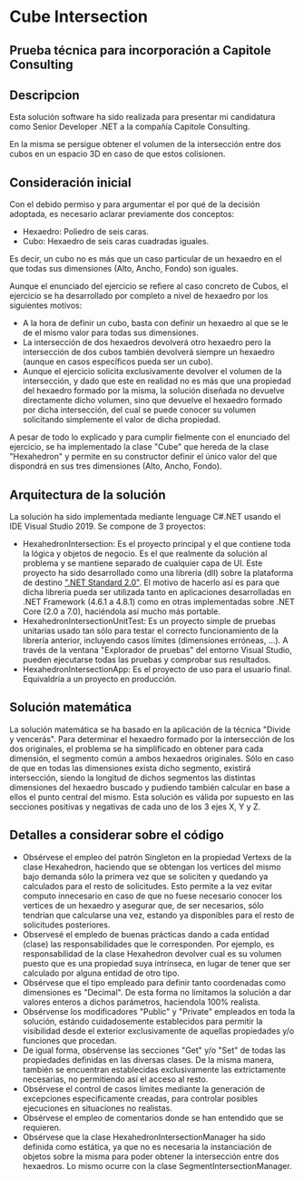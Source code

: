 # Cube Intersection
## Prueba técnica para incorporación a Capitole Consulting

## Descripcion

Esta solución software ha sido realizada para presentar mi candidatura como Senior Developer .NET a la compañía Capitole Consulting.

En la misma se persigue obtener el volumen de la intersección entre dos cubos en un espacio 3D en caso de que estos colisionen.

## Consideración inicial

Con el debido permiso y para argumentar el por qué de la decisión adoptada, es necesario aclarar previamente dos conceptos:

- Hexaedro: Poliedro de seis caras.
- Cubo: Hexaedro de seis caras cuadradas iguales.

Es decir, un cubo no es más que un caso particular de un hexaedro en el que todas sus dimensiones (Alto, Ancho, Fondo) son iguales.

Aunque el enunciado del ejercicio se refiere al caso concreto de Cubos, el ejercicio se ha desarrollado por completo a nivel de hexaedro por los siguientes motivos:

- A la hora de definir un cubo, basta con definir un hexaedro al que se le de el mismo valor para todas sus dimensiones.
- La intersección de dos hexaedros devolverá otro hexaedro pero la intersección de dos cubos también devolverá siempre un hexaedro (aunque en casos específicos pueda ser un cubo).
- Aunque el ejercicio solicita exclusivamente devolver el volumen de la intersección, y dado que este en realidad no es más que una propiedad del hexaedro formado por la misma, la solución diseñada no devuelve directamente dicho volumen, sino que devuelve el hexaedro formado por dicha intersección, del cual se puede conocer su volumen solicitando simplemente el valor de dicha propiedad.

A pesar de todo lo explicado y para cumplir fielmente con el enunciado del ejercicio, se ha implementado la clase "Cube" que hereda de la clase "Hexahedron" y permite en su constructor definir el único valor del que dispondrá en sus tres dimensiones (Alto, Ancho, Fondo).

## Arquitectura de la solución

La solución ha sido implementada mediante lenguage C#.NET usando el IDE Visual Studio 2019. Se compone de 3 proyectos:

- HexahedronIntersection: Es el proyecto principal y el que contiene toda la lógica y objetos de negocio. Es el que realmente da solución al problema y se mantiene separado de cualquier capa de UI. Este proyecto ha sido desarrollado como una librería (dll) sobre la plataforma de destino [".NET Standard 2.0"](https://learn.microsoft.com/es-es/dotnet/standard/net-standard?tabs=net-standard-2-0). El motivo de hacerlo así es para que dicha libreria pueda ser utilizada tanto en aplicaciones desarrolladas en .NET Framework (4.6.1 a 4.8.1) como en otras implementadas sobre .NET Core (2.0 a 7.0), haciéndola así mucho más portable.
- HexahedronIntersectionUnitTest: Es un proyecto simple de pruebas unitarias usado tan sólo para testar el correcto funcionamiento de la librería anterior, incluyendo casos límites (dimensiones erróneas, ...). A través de la ventana "Explorador de pruebas" del entorno Visual Studio, pueden ejecutarse todas las pruebas y comprobar sus resultados.
- HexahedronIntersectionApp: Es el proyecto de uso para el usuario final. Equivaldría a un proyecto en producción.

## Solución matemática

La solución matemática se ha basado en la aplicación de la técnica "Divide y vencerás". Para determinar el hexaedro formado por la intersección de los dos originales, el problema se ha simplificado en obtener para cada dimensión, el segmento común a ambos hexaedros originales. Sólo en caso de que en todas las dimensiones exista dicho segmento, existirá intersección, siendo la longitud de dichos segmentos las distintas dimensiones del hexaedro buscado y pudiendo también calcular en base a ellos el punto central del mismo. Esta solución es válida por supuesto en las secciones positivas y negativas de cada uno de los 3 ejes X, Y y Z.

## Detalles a considerar sobre el código

- Obsérvese el empleo del patrón Singleton en la propiedad Vertexs de la clase Hexahedron, haciendo que se obtengan los vertices del mismo bajo demanda sólo la primera vez que se soliciten y quedando ya calculados para el resto de solicitudes. Esto permite a la vez evitar computo innecesario en caso de que no fuese necesario conocer los vertices de un hexaedro y asegurar que, de ser necesarios, sólo tendrían que calcularse una vez, estando ya disponibles para el resto de solicitudes posteriores.
- Observesé el empledo de buenas prácticas dando a cada entidad (clase) las responsabilidades que le corresponden. Por ejemplo, es responsabilidad de la clase Hexahedron devolver cual es su volumen puesto que es una propiedad suya intrínseca, en lugar de tener que ser calculado por alguna entidad de otro tipo.
- Obsérvese que el tipo empleado para definir tanto coordenadas como dimensiones es "Decimal". De esta forma no limitamos la solución a dar valores enteros a dichos parámetros, haciendola 100% realista.
- Obsérvense los modificadores "Public" y "Private" empleados en toda la solución, estándo cuidadosemente establecidos para permitir la visibilidad desde el exterior exclusivamente de aquellas propiedades y/o funciones que procedan.
- De igual forma, obsérvense las secciones "Get" y/o "Set" de todas las propiedades definidas en las diversas clases. De la misma manera, también se encuentran establecidas exclusivamente las extrictamente necesarias, no permitiendo así el acceso al resto.
- Obsérvese el control de casos límites mediante la generación de excepciones especificamente creadas, para controlar posibles ejecuciones en situaciones no realistas.
- Obsérvese el empleo de comentarios donde se han entendido que se requieren.
- Obsérvese que la clase HexahedronIntersectionManager ha sido definida como estática, ya que no es necesaria la instanciación de objetos sobre la misma para poder obtener la intersección entre dos hexaedros. Lo mismo ocurre con la clase SegmentIntersectionManager.
